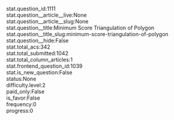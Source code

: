 stat.question_id:1111  
stat.question__article__live:None  
stat.question__article__slug:None  
stat.question__title:Minimum Score Triangulation of Polygon  
stat.question__title_slug:minimum-score-triangulation-of-polygon  
stat.question__hide:False  
stat.total_acs:342  
stat.total_submitted:1042  
stat.total_column_articles:1  
stat.frontend_question_id:1039  
stat.is_new_question:False  
status:None  
difficulty.level:2  
paid_only:False  
is_favor:False  
frequency:0  
progress:0  
